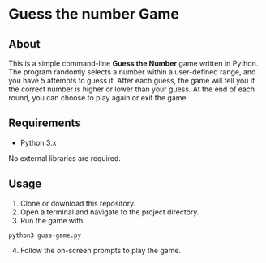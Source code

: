 # Guess the number Game

## About 

This is a simple command-line **Guess the Number** game written in Python.
The program randomly selects a number within a user-defined range, and you have 5 attempts to guess it.
After each guess, the game will tell you if the correct number is higher or lower than your guess.
At the end of each round, you can choose to play again or exit the game.

## Requirements

- Python 3.x

No external libraries are required.

## Usage

1. Clone or download this repository.
2. Open a terminal and navigate to the project directory.
3. Run the game with:

```base
python3 guss-game.py
```

4. Follow the on-screen prompts to play the game.
